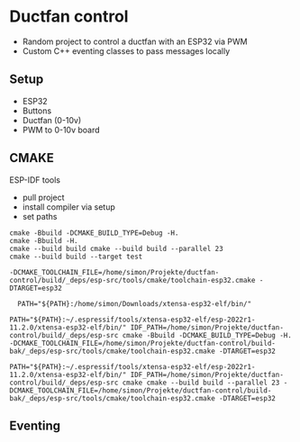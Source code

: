 # Ductfan control

- Random project to control a ductfan with an ESP32 via PWM
- Custom C++ eventing classes to pass messages locally


## Setup

- ESP32
- Buttons
- Ductfan (0-10v)
- PWM to 0-10v board


## CMAKE

ESP-IDF tools
- pull project
- install compiler via setup
- set paths

```
cmake -Bbuild -DCMAKE_BUILD_TYPE=Debug -H.
cmake -Bbuild -H.
cmake --build build cmake --build build --parallel 23
cmake --build build --target test

-DCMAKE_TOOLCHAIN_FILE=/home/simon/Projekte/ductfan-control/build/_deps/esp-src/tools/cmake/toolchain-esp32.cmake -DTARGET=esp32

  PATH="${PATH}:/home/simon/Downloads/xtensa-esp32-elf/bin/"

PATH="${PATH}:~/.espressif/tools/xtensa-esp32-elf/esp-2022r1-11.2.0/xtensa-esp32-elf/bin/" IDF_PATH=/home/simon/Projekte/ductfan-control/build/_deps/esp-src cmake -Bbuild -DCMAKE_BUILD_TYPE=Debug -H. -DCMAKE_TOOLCHAIN_FILE=/home/simon/Projekte/ductfan-control/build-bak/_deps/esp-src/tools/cmake/toolchain-esp32.cmake -DTARGET=esp32

PATH="${PATH}:~/.espressif/tools/xtensa-esp32-elf/esp-2022r1-11.2.0/xtensa-esp32-elf/bin/" IDF_PATH=/home/simon/Projekte/ductfan-control/build/_deps/esp-src cmake cmake --build build --parallel 23 -DCMAKE_TOOLCHAIN_FILE=/home/simon/Projekte/ductfan-control/build-bak/_deps/esp-src/tools/cmake/toolchain-esp32.cmake -DTARGET=esp32
```

## Eventing
